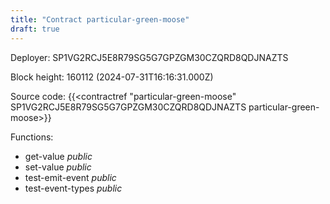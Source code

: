 ```yaml
---
title: "Contract particular-green-moose"
draft: true
---
```

Deployer: SP1VG2RCJ5E8R79SG5G7GPZGM30CZQRD8QDJNAZTS


 



Block height: 160112 (2024-07-31T16:16:31.000Z)

Source code: {{<contractref "particular-green-moose" SP1VG2RCJ5E8R79SG5G7GPZGM30CZQRD8QDJNAZTS particular-green-moose>}}

Functions:

* get-value _public_
* set-value _public_
* test-emit-event _public_
* test-event-types _public_
